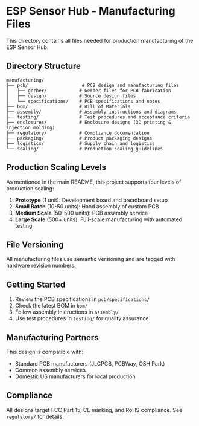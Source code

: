 # ESP Sensor Hub - Manufacturing Files

This directory contains all files needed for production manufacturing of the ESP Sensor Hub.

## Directory Structure

```
manufacturing/
├── pcb/                    # PCB design and manufacturing files
│   ├── gerber/            # Gerber files for PCB fabrication
│   ├── design/            # Source design files
│   └── specifications/    # PCB specifications and notes
├── bom/                   # Bill of Materials
├── assembly/              # Assembly instructions and diagrams
├── testing/               # Test procedures and acceptance criteria
├── enclosures/            # Enclosure designs (3D printing & injection molding)
├── regulatory/            # Compliance documentation
├── packaging/             # Product packaging designs
├── logistics/             # Supply chain and logistics
└── scaling/               # Production scaling guidelines
```

## Production Scaling Levels

As mentioned in the main README, this project supports four levels of production scaling:

1. **Prototype** (1 unit): Development board and breadboard setup
2. **Small Batch** (10-50 units): Hand assembly of custom PCB
3. **Medium Scale** (50-500 units): PCB assembly service
4. **Large Scale** (500+ units): Full-scale manufacturing with automated testing

## File Versioning

All manufacturing files use semantic versioning and are tagged with hardware revision numbers.

## Getting Started

1. Review the PCB specifications in `pcb/specifications/`
2. Check the latest BOM in `bom/`
3. Follow assembly instructions in `assembly/`
4. Use test procedures in `testing/` for quality assurance

## Manufacturing Partners

This design is compatible with:
- Standard PCB manufacturers (JLCPCB, PCBWay, OSH Park)
- Common assembly services
- Domestic US manufacturers for local production

## Compliance

All designs target FCC Part 15, CE marking, and RoHS compliance. See `regulatory/` for details.
